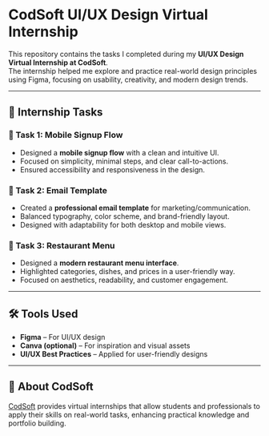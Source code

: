 # CodSoft UI/UX Design Virtual Internship

This repository contains the tasks I completed during my **UI/UX Design Virtual Internship at CodSoft**.  
The internship helped me explore and practice real-world design principles using Figma, focusing on usability, creativity, and modern design trends.

---

## 🚀 Internship Tasks

### 📝 Task 1: Mobile Signup Flow
- Designed a **mobile signup flow** with a clean and intuitive UI.  
- Focused on simplicity, minimal steps, and clear call-to-actions.  
- Ensured accessibility and responsiveness in the design.

### 📧 Task 2: Email Template
- Created a **professional email template** for marketing/communication.  
- Balanced typography, color scheme, and brand-friendly layout.  
- Designed with adaptability for both desktop and mobile views.

### 🍴 Task 3: Restaurant Menu
- Designed a **modern restaurant menu interface**.  
- Highlighted categories, dishes, and prices in a user-friendly way.  
- Focused on aesthetics, readability, and customer engagement.

---

## 🛠️ Tools Used
- **Figma** – For UI/UX design  
- **Canva (optional)** – For inspiration and visual assets  
- **UI/UX Best Practices** – Applied for user-friendly designs  

---

## 📌 About CodSoft
[CodSoft](https://www.codsoft.in/) provides virtual internships that allow students and professionals to apply their skills on real-world tasks, enhancing practical knowledge and portfolio building.
